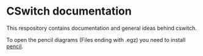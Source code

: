 # CSwitch documentation

This respository contains documentation and general ideas behind cswitch.

To open the pencil diagrams (Files ending with .egz) you need to install
[pencil](https://pencil.evolus.vn/).

